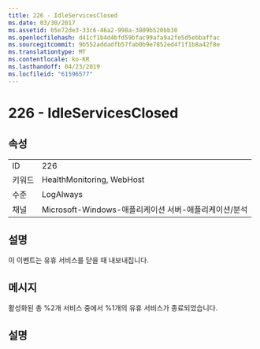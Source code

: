 ```yaml
---
title: 226 - IdleServicesClosed
ms.date: 03/30/2017
ms.assetid: b5e72de3-33c6-46a2-998a-3809b520bb30
ms.openlocfilehash: d41cf1b4d4bfd59bfac99afa9a2fe5d5ebbaffac
ms.sourcegitcommit: 9b552addadfb57fab0b9e7852ed4f1f1b8a42f8e
ms.translationtype: MT
ms.contentlocale: ko-KR
ms.lasthandoff: 04/23/2019
ms.locfileid: "61596577"
---
```

# <a name="226---idleservicesclosed"></a>226 - IdleServicesClosed
## <a name="properties"></a>속성  
  
|||  
|-|-|  
|ID|226|  
|키워드|HealthMonitoring, WebHost|  
|수준|LogAlways|  
|채널|Microsoft-Windows-애플리케이션 서버-애플리케이션/분석|  
  
## <a name="description"></a>설명  
 이 이벤트는 유휴 서비스를 닫을 때 내보내집니다.  
  
## <a name="message"></a>메시지  
 활성화된 총 %2개 서비스 중에서 %1개의 유휴 서비스가 종료되었습니다.  
  
## <a name="details"></a>설명
